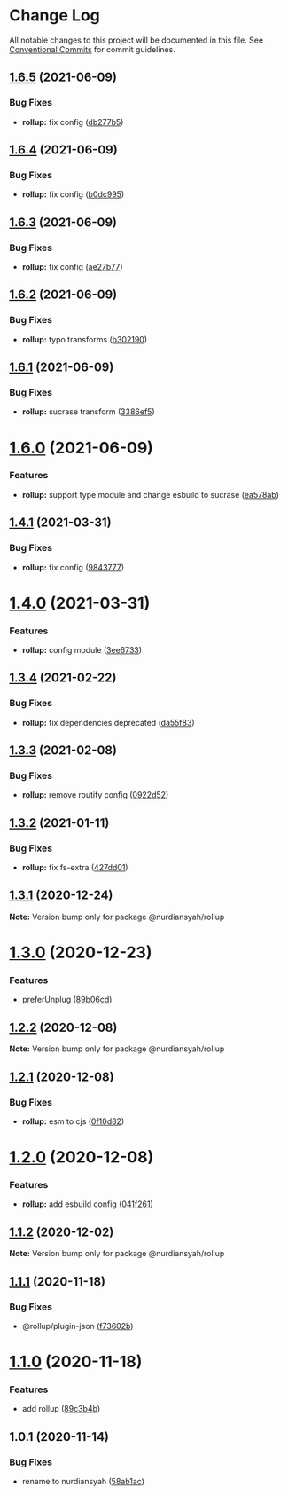 # Change Log

All notable changes to this project will be documented in this file.
See [Conventional Commits](https://conventionalcommits.org) for commit guidelines.

## [1.6.5](https://github.com/nurdiansyah/devel/compare/@nurdiansyah/rollup@1.6.4...@nurdiansyah/rollup@1.6.5) (2021-06-09)


### Bug Fixes

* **rollup:** fix config ([db277b5](https://github.com/nurdiansyah/devel/commit/db277b55c426dfb899a3e10fbe39685cbf3361c0))





## [1.6.4](https://github.com/nurdiansyah/devel/compare/@nurdiansyah/rollup@1.6.3...@nurdiansyah/rollup@1.6.4) (2021-06-09)


### Bug Fixes

* **rollup:** fix config ([b0dc995](https://github.com/nurdiansyah/devel/commit/b0dc9959e4ca29d13c627d49a663a0f13246c283))





## [1.6.3](https://github.com/nurdiansyah/devel/compare/@nurdiansyah/rollup@1.6.2...@nurdiansyah/rollup@1.6.3) (2021-06-09)


### Bug Fixes

* **rollup:** fix config ([ae27b77](https://github.com/nurdiansyah/devel/commit/ae27b77fe000312118c478e721487c5cc2cc878c))





## [1.6.2](https://github.com/nurdiansyah/devel/compare/@nurdiansyah/rollup@1.6.1...@nurdiansyah/rollup@1.6.2) (2021-06-09)


### Bug Fixes

* **rollup:** typo transforms ([b302190](https://github.com/nurdiansyah/devel/commit/b30219054829e35e6ef0e2e5c35e4e7e57dcd7ce))





## [1.6.1](https://github.com/nurdiansyah/devel/compare/@nurdiansyah/rollup@1.6.0...@nurdiansyah/rollup@1.6.1) (2021-06-09)


### Bug Fixes

* **rollup:** sucrase transform ([3386ef5](https://github.com/nurdiansyah/devel/commit/3386ef59150bfb60756bbcc087711dda21d6bcc2))





# [1.6.0](https://github.com/nurdiansyah/devel/compare/@nurdiansyah/rollup@1.4.1...@nurdiansyah/rollup@1.6.0) (2021-06-09)


### Features

* **rollup:** support type module and change esbuild to sucrase ([ea578ab](https://github.com/nurdiansyah/devel/commit/ea578aba613dbf1be491a32c6585145202f7cb7c))





## [1.4.1](https://github.com/nurdiansyah/devel/compare/@nurdiansyah/rollup@1.4.0...@nurdiansyah/rollup@1.4.1) (2021-03-31)


### Bug Fixes

* **rollup:** fix config ([9843777](https://github.com/nurdiansyah/devel/commit/9843777808c231899b0f3a311190bb4eac364db2))





# [1.4.0](https://github.com/nurdiansyah/devel/compare/@nurdiansyah/rollup@1.3.4...@nurdiansyah/rollup@1.4.0) (2021-03-31)


### Features

* **rollup:** config module ([3ee6733](https://github.com/nurdiansyah/devel/commit/3ee6733d9ff60c7d0c6f6e7c09d7192075d1a715))





## [1.3.4](https://github.com/nurdiansyah/devel/compare/@nurdiansyah/rollup@1.3.3...@nurdiansyah/rollup@1.3.4) (2021-02-22)


### Bug Fixes

* **rollup:** fix dependencies deprecated ([da55f83](https://github.com/nurdiansyah/devel/commit/da55f8387be7f35fbdc2966febe5581f6f6241db))





## [1.3.3](https://github.com/nurdiansyah/devel/compare/@nurdiansyah/rollup@1.3.2...@nurdiansyah/rollup@1.3.3) (2021-02-08)


### Bug Fixes

* **rollup:** remove routify config ([0922d52](https://github.com/nurdiansyah/devel/commit/0922d52749d14e26a3705bb808dd4860a0d9d4b3))





## [1.3.2](https://github.com/nurdiansyah/devel/compare/@nurdiansyah/rollup@1.3.1...@nurdiansyah/rollup@1.3.2) (2021-01-11)


### Bug Fixes

* **rollup:** fix fs-extra ([427dd01](https://github.com/nurdiansyah/devel/commit/427dd0184a3b4c8fb1fbe115ae7b84b053415a5f))





## [1.3.1](https://github.com/nurdiansyah/devel/compare/@nurdiansyah/rollup@1.3.0...@nurdiansyah/rollup@1.3.1) (2020-12-24)

**Note:** Version bump only for package @nurdiansyah/rollup





# [1.3.0](https://github.com/nurdiansyah/devel/compare/@nurdiansyah/rollup@1.2.2...@nurdiansyah/rollup@1.3.0) (2020-12-23)


### Features

* preferUnplug ([89b06cd](https://github.com/nurdiansyah/devel/commit/89b06cde2a7d6e03f216c3d36d6ca0a4b61dabbf))





## [1.2.2](https://github.com/nurdiansyah/devel/compare/@nurdiansyah/rollup@1.2.1...@nurdiansyah/rollup@1.2.2) (2020-12-08)

**Note:** Version bump only for package @nurdiansyah/rollup





## [1.2.1](https://github.com/nurdiansyah/devel/compare/@nurdiansyah/rollup@1.2.0...@nurdiansyah/rollup@1.2.1) (2020-12-08)


### Bug Fixes

* **rollup:** esm to cjs ([0f10d82](https://github.com/nurdiansyah/devel/commit/0f10d82cb4e02dd5252318b361cd39d103b6cf1f))





# [1.2.0](https://github.com/nurdiansyah/devel/compare/@nurdiansyah/rollup@1.1.2...@nurdiansyah/rollup@1.2.0) (2020-12-08)


### Features

* **rollup:** add esbuild config ([041f261](https://github.com/nurdiansyah/devel/commit/041f26154e74ebf43be151e2b194ad4eb9bd710e))





## [1.1.2](https://github.com/nurdiansyah/devel/compare/@nurdiansyah/rollup@1.1.1...@nurdiansyah/rollup@1.1.2) (2020-12-02)

**Note:** Version bump only for package @nurdiansyah/rollup





## [1.1.1](https://github.com/nurdiansyah/devel/compare/@nurdiansyah/rollup@1.1.0...@nurdiansyah/rollup@1.1.1) (2020-11-18)


### Bug Fixes

* @rollup/plugin-json ([f73602b](https://github.com/nurdiansyah/devel/commit/f73602b50dd187a5af33a3577fe41645cb3d4f80))





# [1.1.0](https://github.com/nurdiansyah/devel/compare/@nurdiansyah/rollup@1.0.1...@nurdiansyah/rollup@1.1.0) (2020-11-18)


### Features

* add rollup ([89c3b4b](https://github.com/nurdiansyah/devel/commit/89c3b4b453c745a230198b6d3f4fed690ef7bc03))





## 1.0.1 (2020-11-14)


### Bug Fixes

* rename to nurdiansyah ([58ab1ac](https://github.com/nurdiansyah/devel/commit/58ab1acbbe06b12ce197bf5e88e31980c67a0002))
